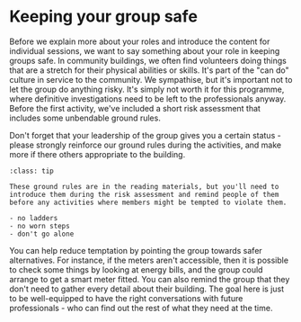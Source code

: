 # Keeping your group safe

Before we explain more about your roles and introduce the content for individual sessions, we want to say something about your role in keeping groups safe.  In community buildings, we often find volunteers doing things that are a stretch for their physical abilities or skills.  It's part of the "can do" culture in service to the community.  We sympathise, but it's important not to let the group do anything risky.  It's simply not worth it for this programme, where definitive investigations need to be left to the professionals anyway.  Before the first activity, we've included a short risk assessment that includes some unbendable ground rules.


<!--
```{image} TODO.jpg
:alt: picture of older person up a ladder
```
-->

Don't forget that your leadership of the group gives you a certain status - please strongly reinforce our ground rules during the activities, and make more if there others appropriate to the building. 

```{admonition} Ground rules
:class: tip

These ground rules are in the reading materials, but you'll need to introduce them during the risk assessment and remind people of them before any activities where members might be tempted to violate them.  

- no ladders
- no worn steps
- don't go alone

```

You can help reduce temptation by pointing the group towards safer alternatives.  For instance, if the meters aren't accessible, then it is possible to check some things by looking at energy bills, and the group could arrange to get a smart meter fitted. You can also remind the group that they don't need to gather every detail about their building.  The goal here is just to be well-equipped to have the right conversations with future professionals - who can find out the rest of what they need at the time. 

